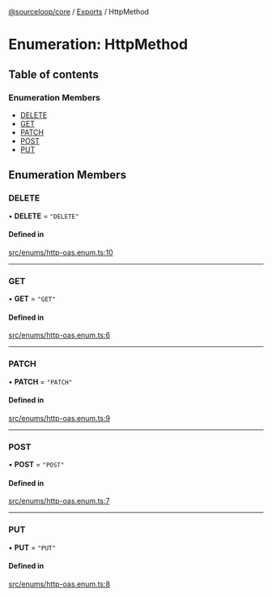 [@sourceloop/core](../README.md) / [Exports](../modules.md) / HttpMethod

# Enumeration: HttpMethod

## Table of contents

### Enumeration Members

- [DELETE](HttpMethod.md#delete)
- [GET](HttpMethod.md#get)
- [PATCH](HttpMethod.md#patch)
- [POST](HttpMethod.md#post)
- [PUT](HttpMethod.md#put)

## Enumeration Members

### DELETE

• **DELETE** = ``"DELETE"``

#### Defined in

[src/enums/http-oas.enum.ts:10](https://github.com/sourcefuse/loopback4-microservice-catalog/blob/6c16af104/packages/core/src/enums/http-oas.enum.ts#L10)

___

### GET

• **GET** = ``"GET"``

#### Defined in

[src/enums/http-oas.enum.ts:6](https://github.com/sourcefuse/loopback4-microservice-catalog/blob/6c16af104/packages/core/src/enums/http-oas.enum.ts#L6)

___

### PATCH

• **PATCH** = ``"PATCH"``

#### Defined in

[src/enums/http-oas.enum.ts:9](https://github.com/sourcefuse/loopback4-microservice-catalog/blob/6c16af104/packages/core/src/enums/http-oas.enum.ts#L9)

___

### POST

• **POST** = ``"POST"``

#### Defined in

[src/enums/http-oas.enum.ts:7](https://github.com/sourcefuse/loopback4-microservice-catalog/blob/6c16af104/packages/core/src/enums/http-oas.enum.ts#L7)

___

### PUT

• **PUT** = ``"PUT"``

#### Defined in

[src/enums/http-oas.enum.ts:8](https://github.com/sourcefuse/loopback4-microservice-catalog/blob/6c16af104/packages/core/src/enums/http-oas.enum.ts#L8)
